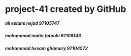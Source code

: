 
# project-41 created by GitHub 


<h5><strong>ali eslami nejad 97105747</strong></h5>
<h5>mohammad matin fotouhi 97106143</h5>
<h5>mohammad hesam ghamary 97104572</h5>
